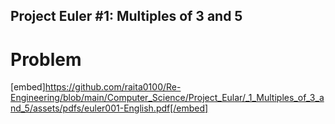 ## Project Euler #1: Multiples of 3 and 5

# Problem

[embed]https://github.com/raita0100/Re-Engineering/blob/main/Computer_Science/Project_Eular/_1_Multiples_of_3_and_5/assets/pdfs/euler001-English.pdf[/embed]
